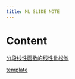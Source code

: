 ```yaml
---
title: ML SLIDE NOTE
---
```


# Content

[分段线性函数的线性化松弛](./分段线性函数的线性化松弛.md)

[template](./template.html)


